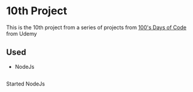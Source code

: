 # 10th Project

This is the 10th project from a series of projects from [100's Days of Code](https://www.udemy.com/course/100-days-of-code-web-development-bootcamp/) from Udemy

## Used

<ul>
<li>NodeJs</li>
</ul>

## 

Started NodeJs